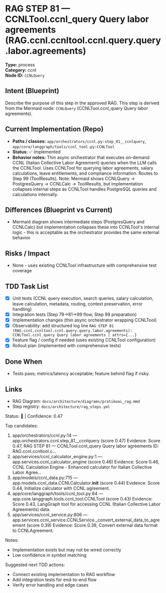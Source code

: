 # RAG STEP 81 — CCNLTool.ccnl_query Query labor agreements (RAG.ccnl.ccnltool.ccnl.query.query.labor.agreements)

**Type:** process  
**Category:** ccnl  
**Node ID:** `CCNLQuery`

## Intent (Blueprint)
Describe the purpose of this step in the approved RAG. This step is derived from the Mermaid node: `CCNLQuery` (CCNLTool.ccnl_query Query labor agreements).

## Current Implementation (Repo)
- **Paths / classes:** `app/orchestrators/ccnl.py:step_81__ccnlquery`, `app/core/langgraph/tools/ccnl_tool.py:CCNLTool`
- **Status:** ✅ Implemented
- **Behavior notes:** Thin async orchestrator that executes on-demand CCNL (Italian Collective Labor Agreement) queries when the LLM calls the CCNLTool. Uses CCNLTool for querying labor agreements, salary calculations, leave entitlements, and compliance information. Routes to Step 99 (ToolResults). Note: Mermaid shows CCNLQuery → PostgresQuery → CCNLCalc → ToolResults, but implementation collapses internal steps as CCNLTool handles PostgreSQL queries and calculations internally.

## Differences (Blueprint vs Current)
- Mermaid diagram shows intermediate steps (PostgresQuery and CCNLCalc) but implementation collapses these into CCNLTool's internal logic - this is acceptable as the orchestrator provides the same external behavior

## Risks / Impact
- None - uses existing CCNLTool infrastructure with comprehensive test coverage

## TDD Task List
- [x] Unit tests (CCNL query execution, search queries, salary calculation, leave calculation, metadata, routing, context preservation, error handling)
- [x] Integration tests (Step 79→81→99 flow, Step 99 preparation)
- [x] Implementation changes (thin async orchestrator wrapping CCNLTool)
- [x] Observability: add structured log line
  `RAG STEP 81 (RAG.ccnl.ccnltool.ccnl.query.query.labor.agreements): CCNLTool.ccnl_query Query labor agreements | attrs={...}`
- [x] Feature flag / config if needed (uses existing CCNLTool configuration)
- [x] Rollout plan (implemented with comprehensive tests)

## Done When
- Tests pass; metrics/latency acceptable; feature behind flag if risky.

## Links
- RAG Diagram: `docs/architecture/diagrams/pratikoai_rag.mmd`
- Step registry: `docs/architecture/rag_steps.yml`


<!-- AUTO-AUDIT:BEGIN -->
Status: 🔌  |  Confidence: 0.47

Top candidates:
1) app/orchestrators/ccnl.py:14 — app.orchestrators.ccnl.step_81__ccnlquery (score 0.47)
   Evidence: Score 0.47, RAG STEP 81 — CCNLTool.ccnl_query Query labor agreements
ID: RAG.ccnl.ccnltool.c...
2) app/services/ccnl_calculator_engine.py:1 — app.services.ccnl_calculator_engine (score 0.46)
   Evidence: Score 0.46, CCNL Calculation Engine - Enhanced calculator for Italian Collective Labor Agree...
3) app/models/ccnl_data.py:715 — app.models.ccnl_data.CCNLCalculator.__init__ (score 0.44)
   Evidence: Score 0.44, Initialize calculator with CCNL agreement.
4) app/core/langgraph/tools/ccnl_tool.py:64 — app.core.langgraph.tools.ccnl_tool.CCNLTool (score 0.43)
   Evidence: Score 0.43, LangGraph tool for accessing CCNL (Italian Collective Labor Agreements) data.
5) app/services/ccnl_service.py:806 — app.services.ccnl_service.CCNLService._convert_external_data_to_agreement (score 0.39)
   Evidence: Score 0.39, Convert external data format to CCNLAgreement.

Notes:
- Implementation exists but may not be wired correctly
- Low confidence in symbol matching

Suggested next TDD actions:
- Connect existing implementation to RAG workflow
- Add integration tests for end-to-end flow
- Verify error handling and edge cases
<!-- AUTO-AUDIT:END -->